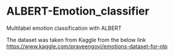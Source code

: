 # ALBERT-Emotion_classifier
 Multilabel emotion classification with ALBERT

The dataset was taken from Kaggle from the below link
https://www.kaggle.com/praveengovi/emotions-dataset-for-nlp
